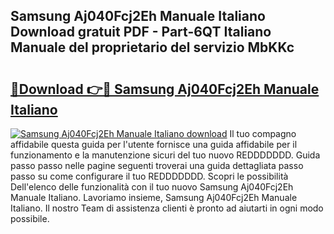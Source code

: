 ## Samsung Aj040Fcj2Eh Manuale Italiano Download gratuit PDF - Part-6QT Italiano Manuale del proprietario del servizio MbKKc

# <h2><a href="http://dfdmhz.blite.top/?on=Samsung+Aj040Fcj2Eh+Manuale+Italiano">🔗Download 👉🔴 Samsung Aj040Fcj2Eh Manuale Italiano</a></h2>

[![Samsung Aj040Fcj2Eh Manuale Italiano download](https://i.imgur.com/lujVjoI.png)](http://dfdmhz.blite.top/?on=Samsung+Aj040Fcj2Eh+Manuale+Italiano)
Il tuo compagno affidabile questa guida per l'utente fornisce una guida affidabile per il funzionamento e la manutenzione sicuri del tuo nuovo REDDDDDDD. Guida passo passo nelle pagine seguenti troverai una guida dettagliata passo passo su come configurare il tuo REDDDDDDD. Scopri le possibilità Dell'elenco delle funzionalità con il tuo nuovo Samsung Aj040Fcj2Eh Manuale Italiano. Lavoriamo insieme, Samsung Aj040Fcj2Eh Manuale Italiano. Il nostro Team di assistenza clienti è pronto ad aiutarti in ogni modo possibile.
